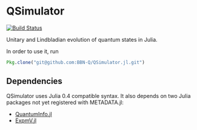 # QSimulator

[![Build Status](https://travis-ci.org/BBN-Q/QSimulator.jl.svg)](https://travis-ci.org/BBN-Q/QSimulator.jl)

Unitary and Lindbladian evolution of quantum states in Julia.

In order to use it, run 

```julia
Pkg.clone("git@github.com:BBN-Q/QSimulator.jl.git")
```

## Dependencies

QSimulator uses Julia 0.4 compatible syntax.  It also depends on two Julia packages not yet registered with METADATA.jl:
* [QuantumInfo.jl](https://bitbucket.org/marcusps/quantuminfo.jl)
* [ExpmV.jl](https://github.com/marcusps/ExpmV.jl)
